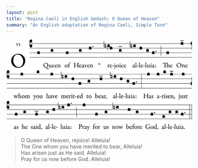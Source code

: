 ```yaml
---
layout: post
title: "Regina Caeli in English &mdash; O Queen of Heaven"
summary: "An English adaptation of Regina Caeli, Simple Tone"
---
```


![O Queen of Heaven](/images/regina-caeli-english.png)


> O Queen of Heaven, rejoice! Alleluia!  
> The One whom you have merited to bear, Alleluia!  
> Has arisen just as He said. Alleluia!  
> Pray for us now before God. Alleluia!  